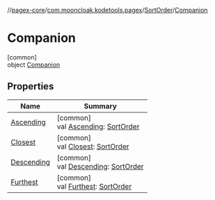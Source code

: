 //[pagex-core](../../../../index.md)/[com.mooncloak.kodetools.pagex](../../index.md)/[SortOrder](../index.md)/[Companion](index.md)

# Companion

[common]\
object [Companion](index.md)

## Properties

| Name | Summary |
|---|---|
| [Ascending](-ascending.md) | [common]<br>val [Ascending](-ascending.md): [SortOrder](../index.md) |
| [Closest](-closest.md) | [common]<br>val [Closest](-closest.md): [SortOrder](../index.md) |
| [Descending](-descending.md) | [common]<br>val [Descending](-descending.md): [SortOrder](../index.md) |
| [Furthest](-furthest.md) | [common]<br>val [Furthest](-furthest.md): [SortOrder](../index.md) |
